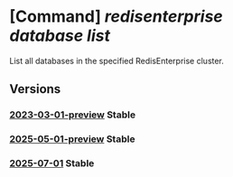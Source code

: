 # [Command] _redisenterprise database list_

List all databases in the specified RedisEnterprise cluster.

## Versions

### [2023-03-01-preview](/Resources/mgmt-plane/L3N1YnNjcmlwdGlvbnMve30vcmVzb3VyY2Vncm91cHMve30vcHJvdmlkZXJzL21pY3Jvc29mdC5jYWNoZS9yZWRpc2VudGVycHJpc2Uve30vZGF0YWJhc2Vz/2023-03-01-preview.xml) **Stable**

<!-- mgmt-plane /subscriptions/{}/resourcegroups/{}/providers/microsoft.cache/redisenterprise/{}/databases 2023-03-01-preview -->

### [2025-05-01-preview](/Resources/mgmt-plane/L3N1YnNjcmlwdGlvbnMve30vcmVzb3VyY2Vncm91cHMve30vcHJvdmlkZXJzL21pY3Jvc29mdC5jYWNoZS9yZWRpc2VudGVycHJpc2Uve30vZGF0YWJhc2Vz/2025-05-01-preview.xml) **Stable**

<!-- mgmt-plane /subscriptions/{}/resourcegroups/{}/providers/microsoft.cache/redisenterprise/{}/databases 2025-05-01-preview -->

### [2025-07-01](/Resources/mgmt-plane/L3N1YnNjcmlwdGlvbnMve30vcmVzb3VyY2Vncm91cHMve30vcHJvdmlkZXJzL21pY3Jvc29mdC5jYWNoZS9yZWRpc2VudGVycHJpc2Uve30vZGF0YWJhc2Vz/2025-07-01.xml) **Stable**

<!-- mgmt-plane /subscriptions/{}/resourcegroups/{}/providers/microsoft.cache/redisenterprise/{}/databases 2025-07-01 -->
